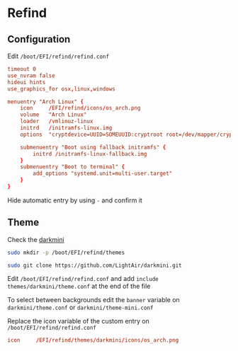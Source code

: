 # Refind

## Configuration

Edit `/boot/EFI/refind/refind.conf`

```conf
timeout 0
use_nvram false
hideui hints
use_graphics_for osx,linux,windows

menuentry "Arch Linux" {
    icon     /EFI/refind/icons/os_arch.png
    volume   "Arch Linux"
    loader   /vmlinuz-linux
    initrd   /initramfs-linux.img
    options  "cryptdevice=UUID=SOMEUUID:cryptroot root=/dev/mapper/cryptroot rootflags=subvol=@ rw quiet"

    submenuentry "Boot using fallback initramfs" {
        initrd /initramfs-linux-fallback.img
    }
    submenuentry "Boot to terminal" {
        add_options "systemd.unit=multi-user.target"
    }
}
```

Hide automatic entry by using `-` and confirm it

## Theme

Check the [darkmini](https://github.com/LightAir/darkmini)

```sh
sudo mkdir -p /boot/EFI/refind/themes

sudo git clone https://github.com/LightAir/darkmini.git
```

Edit `/boot/EFI/refind/refind.conf` and add `include themes/darkmini/theme.conf` at the end of the file

To select between backgrounds edit the `banner` variable on `darkmini/theme.conf` or `darkmini/theme-mini.conf`

Replace the icon variable of the custom entry on `/boot/EFI/refind/refind.conf`

```conf
icon     /EFI/refind/themes/darkmini/icons/os_arch.png
```
